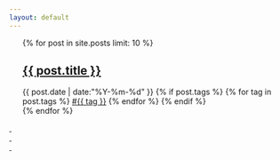 ```yaml
---
layout: default
---
```


<div>
  <ul class="listing">
  {% for post in site.posts limit: 10 %}
  <article class="content">
    <section class="title">
      <h2><a href="{{ post.url }}">{{ post.title }}</a></h2>
    </section>
    <section class="meta">
    <span class="time">
      <time datetime="{{ post.date | date:"%Y-%m-%d" }}">{{ post.date | date:"%Y-%m-%d" }}</time>
    </span>
    {% if post.tags %}
    <span class="tags">
      {% for tag in post.tags %}
      <a href="/tags.html#{{ tag }}" title="{{ tag }}">#{{ tag }}</a>
      {% endfor %}
    </span>
    {% endif %}
    </section>
  </article>
  {% endfor %}
  </ul>
  <div class="sidebar">



  </div>
  <div class="center">
  <a href="/archive.html" class="circle-wrapper">
  <div class="circle">&nbsp;</div>
  <div class="circle">&nbsp;</div>
  <div class="circle">&nbsp;</div>
  </a>
  </div>
</div>
